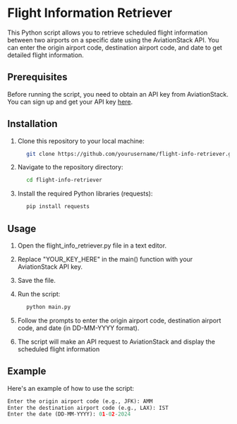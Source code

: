 # Flight Information Retriever

This Python script allows you to retrieve scheduled flight information between two airports on a specific date using the AviationStack API. You can enter the origin airport code, destination airport code, and date to get detailed flight information.

## Prerequisites

Before running the script, you need to obtain an API key from AviationStack. You can sign up and get your API key [here](https://aviationstack.com/).

## Installation

1. Clone this repository to your local machine:
```bash
      git clone https://github.com/yourusername/flight-info-retriever.git
```

2. Navigate to the repository directory:
```bash
      cd flight-info-retriever
```

3. Install the required Python libraries (requests):
```bash
      pip install requests
```

## Usage

1. Open the flight_info_retriever.py file in a text editor.

2. Replace "YOUR_KEY_HERE" in the main() function with your AviationStack API key.

3. Save the file.

4. Run the script:
```bash
      python main.py
```

5. Follow the prompts to enter the origin airport code, destination airport code, and date (in DD-MM-YYYY format).

6. The script will make an API request to AviationStack and display the scheduled flight information

## Example
Here's an example of how to use the script:

```python
Enter the origin airport code (e.g., JFK): AMM
Enter the destination airport code (e.g., LAX): IST
Enter the date (DD-MM-YYYY): 01-02-2024
```
